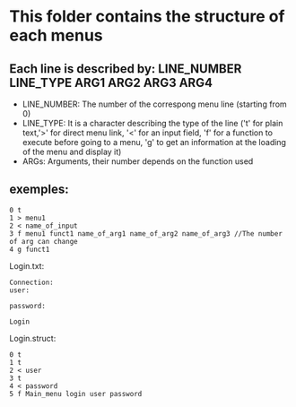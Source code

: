 # This folder contains the structure of each menus

## Each line is described by: LINE_NUMBER LINE_TYPE ARG1 ARG2 ARG3 ARG4
- LINE_NUMBER: The number of the correspong menu line (starting from 0)
- LINE_TYPE: It is a character describing the type of the line ('t' for plain text,'>' for direct menu link, '<' for an input field, 'f' for a function to execute before going to a menu, 'g' to get an information at the loading of the menu and display it)
- ARGs: Arguments, their number depends on the function used

## exemples:
```
0 t
1 > menu1
2 < name_of_input
3 f menu1 funct1 name_of_arg1 name_of_arg2 name_of_arg3 //The number of arg can change
4 g funct1
```

Login.txt:
```
Connection:
user:

password:

Login
```
Login.struct:
```
0 t
1 t
2 < user
3 t
4 < password
5 f Main_menu login user password
```